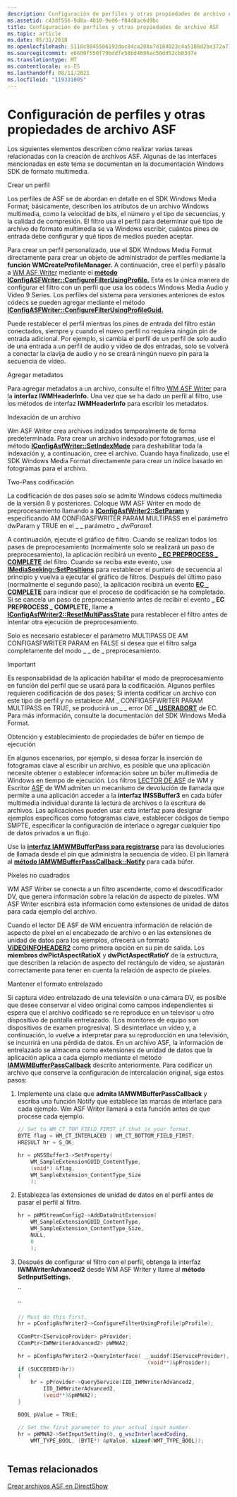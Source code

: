 ```yaml
---
description: Configuración de perfiles y otras propiedades de archivo ASF
ms.assetid: c43df556-9d8a-4010-9ed6-f84d8ac6d9bc
title: Configuración de perfiles y otras propiedades de archivo ASF
ms.topic: article
ms.date: 05/31/2018
ms.openlocfilehash: 5118c8845506192dac84ca208a7d184023c4a5188d2be372a71be1466d464b6e
ms.sourcegitcommit: e6600f550f79bddfe58bd4696ac50dd52cb03d7e
ms.translationtype: MT
ms.contentlocale: es-ES
ms.lasthandoff: 08/11/2021
ms.locfileid: "119331005"
---
```

# <a name="configuring-profiles-and-other-asf-file-properties"></a>Configuración de perfiles y otras propiedades de archivo ASF

Los siguientes elementos describen cómo realizar varias tareas relacionadas con la creación de archivos ASF. Algunas de las interfaces mencionadas en este tema se documentan en la documentación Windows SDK de formato multimedia.

Crear un perfil

Los perfiles de ASF se de abordan en detalle en el SDK Windows Media Format; básicamente, describen los atributos de un archivo Windows multimedia, como la velocidad de bits, el número y el tipo de secuencias, y la calidad de compresión. El filtro usa el perfil para determinar qué tipo de archivo de formato multimedia se va Windows escribir, cuántos pines de entrada debe configurar y qué tipos de medios pueden aceptar.

Para crear un perfil personalizado, use el SDK Windows Media Format directamente para crear un objeto de administrador de perfiles mediante la **función WMCreateProfileManager.** A continuación, cree el perfil y pásallo a [WM ASF Writer](wm-asf-writer-filter.md) mediante el [**método IConfigASFWriter::ConfigureFilterUsingProfile.**](/previous-versions/windows/desktop/api/Dshowasf/nf-dshowasf-iconfigasfwriter-configurefilterusingprofile) Esta es la única manera de configurar el filtro con un perfil que usa los códecs Windows Media Audio y Video 9 Series. Los perfiles del sistema para versiones anteriores de estos códecs se pueden agregar mediante el método [**IConfigASFWriter::ConfigureFilterUsingProfileGuid.**](/previous-versions/windows/desktop/api/Dshowasf/nf-dshowasf-iconfigasfwriter-configurefilterusingprofileguid)

Puede restablecer el perfil mientras los pines de entrada del filtro están conectados, siempre y cuando el nuevo perfil no requiera ningún pin de entrada adicional. Por ejemplo, si cambia el perfil de un perfil de solo audio de una entrada a un perfil de audio y vídeo de dos entradas, solo se volverá a conectar la clavija de audio y no se creará ningún nuevo pin para la secuencia de vídeo.

Agregar metadatos

Para agregar metadatos a un archivo, consulte el filtro [WM ASF Writer](wm-asf-writer-filter.md) para la **interfaz IWMHeaderInfo.** Una vez que se ha dado un perfil al filtro, use los métodos de interfaz **IWMHeaderInfo** para escribir los metadatos.

Indexación de un archivo

Wm ASF Writer crea archivos indizados temporalmente de forma predeterminada. Para crear un archivo indexado por fotogramas, use el método [**IConfigAsfWriter::SetIndexMode**](/previous-versions/windows/desktop/api/Dshowasf/nf-dshowasf-iconfigasfwriter-setindexmode) para deshabilitar toda la indexación y, a continuación, cree el archivo. Cuando haya finalizado, use el SDK Windows Media Format directamente para crear un índice basado en fotogramas para el archivo.

Two-Pass codificación

La codificación de dos pases solo se admite Windows códecs multimedia de la versión 8 y posteriores. Coloque WM ASF Writer en modo de preprocesamiento llamando a [**IConfigAsfWriter2::SetParam**](/previous-versions/windows/desktop/api/Dshowasf/nf-dshowasf-iconfigasfwriter2-setparam) y especificando AM CONFIGASFWRITER PARAM MULTIPASS en el parámetro dwParam y TRUE en el \_ \_ parámetro \_ *dwParam1.*  

A continuación, ejecute el gráfico de filtro. Cuando se realizan todos los pases de preprocesamiento (normalmente solo se realizará un paso de preprocesamiento), la aplicación recibirá un evento [**\_ EC PREPROCESS \_ COMPLETE**](ec-preprocess-complete.md) del filtro. Cuando se reciba este evento, use [**IMediaSeeking::SetPositions**](/windows/desktop/api/Strmif/nf-strmif-imediaseeking-setpositions) para restablecer el puntero de secuencia al principio y vuelva a ejecutar el gráfico de filtros. Después del último paso (normalmente el segundo paso), la aplicación recibirá un evento [**EC \_ COMPLETE**](ec-complete.md) para indicar que el proceso de codificación se ha completado. Si se cancela un paso de preprocesamiento antes de recibir el evento **\_ EC PREPROCESS \_ COMPLETE,** llame a [**IConfigAsfWriter2::ResetMultiPassState**](/previous-versions/windows/desktop/api/Dshowasf/nf-dshowasf-iconfigasfwriter2-resetmultipassstate) para restablecer el filtro antes de intentar otra ejecución de preprocesamiento.

Solo es necesario establecer el parámetro MULTIPASS DE AM CONFIGASFWRITER PARAM en FALSE si desea que el filtro salga completamente del modo \_ \_ de \_ preprocesamiento. 

> [!IMPORTANT]
> Es responsabilidad de la aplicación habilitar el modo de preprocesamiento en función del perfil que se usará para la codificación. Algunos perfiles requieren codificación de dos pases; Si intenta codificar un archivo con este tipo de perfil y no establece AM \_ CONFIGASFWRITER PARAM MULTIPASS en TRUE, se producirá un \_ \_ error DE [**\_ USERABORT**](ec-userabort.md) de EC.  Para más información, consulte la documentación del SDK Windows Media Format.

 

Obtención y establecimiento de propiedades de búfer en tiempo de ejecución

En algunos escenarios, por ejemplo, si desea forzar la inserción de fotogramas clave al escribir un archivo, es posible que una aplicación necesite obtener o establecer información sobre un búfer multimedia de Windows en tiempo de ejecución. Los filtros [LECTOR DE ASF](wm-asf-reader-filter.md) de WM y Escritor [ASF](wm-asf-writer-filter.md) de WM admiten un mecanismo de devolución de llamada que permite a una aplicación acceder a la **interfaz INSSBuffer3** en cada búfer multimedia individual durante la lectura de archivos o la escritura de archivos. Las aplicaciones pueden usar esta interfaz para designar ejemplos específicos como fotogramas clave, establecer códigos de tiempo SMPTE, especificar la configuración de interlace o agregar cualquier tipo de datos privados a un flujo.

Use la [**interfaz IAMWMBufferPass para registrarse**](/previous-versions/windows/desktop/api/Dshowasf/nn-dshowasf-iamwmbufferpass) para las devoluciones de llamada desde el pin que administra la secuencia de vídeo. El pin llamará al [**método IAMWMBufferPassCallback::Notify**](/previous-versions/windows/desktop/api/Dshowasf/nf-dshowasf-iamwmbufferpasscallback-notify) para cada búfer.

Píxeles no cuadrados

WM ASF Writer se conecta a un filtro ascendente, como el descodificador DV, que genera información sobre la relación de aspecto de píxeles. WM ASF Writer escribirá esta información como extensiones de unidad de datos para cada ejemplo del archivo.

Cuando el lector DE ASF de WM encuentra información de relación de aspecto de píxel en el encabezado de archivo o en las extensiones de unidad de datos para los ejemplos, ofrecerá un formato [**VIDEOINFOHEADER2**](/previous-versions/windows/desktop/api/dvdmedia/ns-dvdmedia-videoinfoheader2) como primera opción en su pin de salida. Los **miembros dwPictAspectRatioX** y **dwPictAspectRatioY** de la estructura, que describen la relación de aspecto del rectángulo de vídeo, se ajustarán correctamente para tener en cuenta la relación de aspecto de píxeles.

Mantener el formato entrelazado

Si captura vídeo entrelazado de una televisión o una cámara DV, es posible que desee conservar el vídeo original como campos independientes si espera que el archivo codificado se re reproduce en un televisor u otro dispositivo de pantalla entrelazado. (Los monitores de equipo son dispositivos de examen progresiva). Si desinterlace un vídeo y, a continuación, lo vuelve a interpretar para su reproducción en una televisión, se incurrirá en una pérdida de datos. En un archivo ASF, la información de entrelazado se almacena como extensiones de unidad de datos que la aplicación aplica a cada ejemplo mediante el método [**IAMWMBufferPassCallback**](/previous-versions/windows/desktop/api/Dshowasf/nn-dshowasf-iamwmbufferpasscallback) descrito anteriormente. Para codificar un archivo que conserve la configuración de intercalación original, siga estos pasos:

1.  Implemente una clase que **admita IAMWMBufferPassCallback** y escriba una función Notify que establece las marcas de interlace para cada ejemplo. Wm ASF Writer llamará a esta función antes de que procese cada ejemplo.
    ```C++
    // Set to WM_CT_TOP_FIELD_FIRST if that is your format.
    BYTE flag = WM_CT_INTERLACED | WM_CT_BOTTOM_FIELD_FIRST;
    HRESULT hr = S_OK;

    hr = pNSSBuffer3->SetProperty(
        WM_SampleExtensionGUID_ContentType, 
        (void*) &flag, 
        WM_SampleExtension_ContentType_Size
        );         
    ```

    

2.  Establezca las extensiones de unidad de datos en el perfil antes de pasar el perfil al filtro.
    ```C++
    hr = pWMStreamConfig2->AddDataUnitExtension(
        WM_SampleExtensionGUID_ContentType, 
        WM_SampleExtension_ContentType_Size, 
        NULL, 
        0 
        );
    ```

    

3.  Después de configurar el filtro con el perfil, obtenga la interfaz **IWMWriterAdvanced2** desde WM ASF Writer y llame al **método SetInputSettings.**

    ``

    ``

    ```C++
    // Must do this first.
    hr = pConfigAsfWriter2->ConfigureFilterUsingProfile(pProfile);
      
    CComPtr<IServiceProvider> pProvider;
    CComPtr<IWMWriterAdvanced2> pWMWA2;

    hr = pConfigAsfWriter2->QueryInterface( __uuidof(IServiceProvider),
                                             (void**)&pProvider);
    if (SUCCEEDED(hr))
    {
        hr = pProvider->QueryService(IID_IWMWriterAdvanced2,
            IID_IWMWriterAdvanced2,
            (void**)&pWMWA2);
    }

    BOOL pValue = TRUE;

    // Set the first parameter to your actual input number.
    hr = pWMWA2->SetInputSetting(0, g_wszInterlacedCoding,
        WMT_TYPE_BOOL, (BYTE*) &pValue, sizeof(WMT_TYPE_BOOL));
                
    ```

    

## <a name="related-topics"></a>Temas relacionados

<dl> <dt>

[Crear archivos ASF en DirectShow](creating-asf-files-in-directshow.md)
</dt> </dl>

 

 



